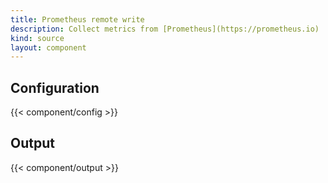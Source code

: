 ```yaml
---
title: Prometheus remote write
description: Collect metrics from [Prometheus](https://prometheus.io)
kind: source
layout: component
---
```


## Configuration

{{< component/config >}}

## Output

{{< component/output >}}
